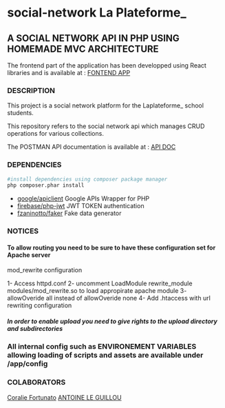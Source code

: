 # social-network La Plateforme\_

## A SOCIAL NETWORK API IN PHP USING HOMEMADE MVC ARCHITECTURE

The frontend part of the application has been developped using React libraries and is available at :
[FONTEND APP](https://github.com/antoine-tech/laplateforme-network-frontend)

### DESCRIPTION

This project is a social network platform for the Laplateforme\_ school students.

This repository refers to the social network api which manages CRUD operations for various collections.

The POSTMAN API documentation is available at :
[API DOC](https://documenter.getpostman.com/view/13953520/TVsvfRZR)

### DEPENDENCIES

```bash
#install dependencies using composer package manager
php composer.phar install
```

- [google/apiclient](https://github.com/googleapis/google-api-php-client) Google APIs Wrapper for PHP
- [firebase/php-jwt](https://github.com/firebase/php-jwt) JWT TOKEN authentication
- [fzaninotto/faker](https://github.com/fzaninotto/Faker) Fake data generator

### NOTICES

#### To allow routing you need to be sure to have these configuration set for Apache server

mod_rewrite configuration

1- Access httpd.conf
2- uncomment LoadModule rewrite_module modules/mod_rewrite.so to load appropirate apache module
3- allowOveride all instead of allowOveride none
4- Add .htaccess with url rewriting configuration

##### In order to enable upload you need to give rights to the upload directory and subdirectories

### All internal config such as ENVIRONEMENT VARIABLES allowing loading of scripts and assets are available under /app/config

### COLABORATORS

[Coralie Fortunato](https://github.com/coralie-fortunato)
[ANTOINE LE GUILLOU](https://github.com/learnWeb3)
